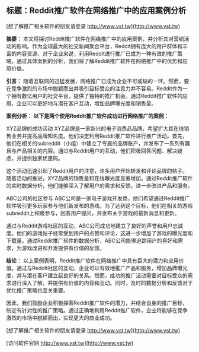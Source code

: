 ## **标题：Reddit推广软件在网络推广中的应用案例分析**

[想了解推广相关软件的朋友请登录 http://www.vst.tw](http://www.vst.tw)

**摘要：**
本文将探讨Reddit推广软件在网络推广中的应用案例，并分析其对营销活动的影响。作为全球最大的社交新闻聚合平台，Reddit拥有庞大的用户群体和丰富的内容资源，对于企业来说，利用Reddit进行推广已成为一种有效的推广策略。通过具体案例的分析，我们将了解Reddit推广软件在网络推广中的优势和应用价值。

**引言：**
随着互联网的迅猛发展，网络推广已成为企业不可或缺的一环。然而，要在竞争激烈的市场中脱颖而出并吸引目标受众的注意力并不容易。Reddit作为一个拥有数亿用户的社交平台，提供了独特的推广机会。通过Reddit推广软件的应用，企业可以更好地与潜在客户互动，增加品牌曝光度和销售量。

**案例分析：**
**以下是两个使用Reddit推广软件成功进行网络推广的案例：**

XYZ品牌的成功活动 XYZ品牌是一家新兴的电子消费品品牌，希望扩大其在线销售业务并提高品牌知名度。他们决定利用Reddit推广软件进行推广活动。首先，他们在相关的subreddit（小组）中建立了专属的品牌账户，并发布了一系列有趣且与产品相关的内容。通过与Reddit用户的互动，他们积极回答问题、解决疑虑，并提供独家优惠码。

这个活动迅速引起了Reddit用户的注意，许多用户开始转发和评论品牌的帖子。随着活动的推进，XYZ品牌的销售量和在线曝光度显著增加。通过Reddit推广软件的实时数据分析，他们能够深入了解用户的需求和反馈，进一步改进产品和服务。

ABC公司的社区参与 ABC公司是一家电子游戏开发商，他们希望通过Reddit推广软件吸引更多玩家参与他们新发布的游戏。为了达到这个目标，他们在相关的游戏subreddit上积极参与，回答用户提问，并发布关于游戏的最新消息和更新。

通过与Reddit游戏社区的互动，ABC公司成功地建立了良好的声誉和用户忠诚度。他们的游戏帖子经常受到用户的点赞和评论，这进一步增加了游戏的曝光度和下载量。通过Reddit推广软件的数据分析，ABC公司能够追踪用户的喜好和需求，为游戏改进和开发提供有价值的反馈。

**结论：**
以上案例表明，Reddit推广软件在网络推广中具有巨大的潜力和应用价值。通过与Reddit社区的互动，企业可以有效地推广产品和服务，增加品牌曝光度，并与潜在客户建立起良好的关系。然而，成功的推广活动需要对目标受众的需求进行深入了解，并提供有价值的内容和互动。同时，及时的数据分析和反馈对于优化推广策略也至关重要。

因此，我们鼓励企业积极探索Reddit推广软件的潜力，并结合自身的推广目标，制定有针对性的推广策略。通过正确地利用Reddit推广软件，企业将能够在竞争激烈的市场中脱颖而出，实现更大的商业成功。

[想了解推广相关软件的朋友请登录 http://www.vst.tw](http://www.vst.tw)


[访问软件官网 http://www.vst.tw](http://www.vst.tw)
